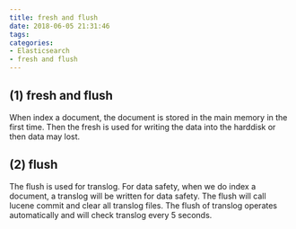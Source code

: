 ```yaml
---
title: fresh and flush
date: 2018-06-05 21:31:46
tags:
categories:
- Elasticsearch
- fresh and flush
---
```


## (1) fresh and flush
When index a document, the document is stored in the main memory in the first time. Then the fresh is used for writing the data into the harddisk or then data may lost.

## (2) flush
The flush is used for translog.
For data safety, when we do index a document, a translog will be written for data safety. The flush will call lucene commit and clear all translog files. The flush of translog operates automatically and will check translog every 5 seconds.


 